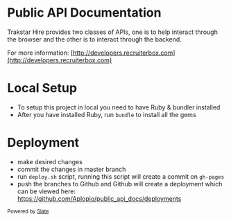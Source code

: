 # Public API Documentation

Trakstar Hire provides two classes of APIs, one is to help interact through the browser and the other is to interact through the backend.

For more information: [http://developers.recruiterbox.com](http://developers.recruiterbox.com)

# Local Setup
- To setup this project in local you need to have Ruby & bundler installed
- After you have installed Ruby, run `bundle` to install all the gems


# Deployment
- make desired changes
- commit the changes in master branch
- run `deploy.sh` script, running this script will create a commit on `gh-pages`
- push the branches to Github and Github will create a deployment which can be viewed here: https://github.com/Aplopio/public_api_docs/deployments



<sub>Powered by [Slate](https://github.com/tripit/slate)</sub>
